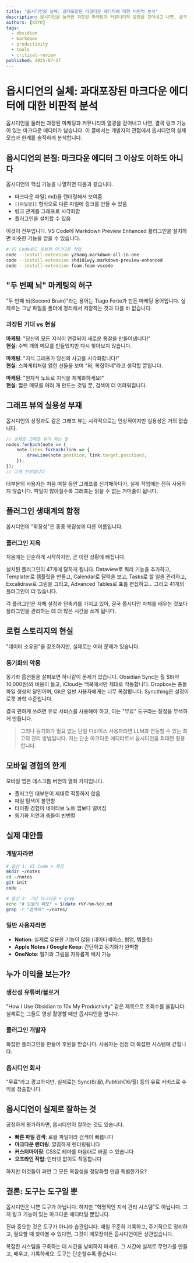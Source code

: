 ```yaml
---
title: "옵시디언의 실체: 과대포장된 마크다운 에디터에 대한 비판적 분석"
description: 옵시디언을 둘러싼 과장된 마케팅과 커뮤니티의 열광을 걷어내고 나면, 결국 링크 기능이 있는 마크다운 에디터가 남습니다. 이 글에서는 개발자의 관점에서 옵시디언의 실제 모습과 한계를 솔직하게 분석합니다.
authors: [XIYO]
tags:
  - obsidian
  - markdown
  - productivity
  - tools
  - critical-review
published: 2025-07-27
---
```


# 옵시디언의 실체: 과대포장된 마크다운 에디터에 대한 비판적 분석

옵시디언을 둘러싼 과장된 마케팅과 커뮤니티의 열광을 걷어내고 나면, 결국 링크 기능이 있는 마크다운 에디터가 남습니다. 이 글에서는 개발자의 관점에서 옵시디언의 실제 모습과 한계를 솔직하게 분석합니다.

## 옵시디언의 본질: 마크다운 에디터 그 이상도 이하도 아니다

옵시디언의 핵심 기능을 나열하면 다음과 같습니다.

- 마크다운 파일(.md)을 렌더링해서 보여줌
- `[[파일명]]` 형식으로 다른 파일에 링크를 만들 수 있음
- 링크 관계를 그래프로 시각화함
- 플러그인을 설치할 수 있음

이것이 전부입니다. VS Code에 Markdown Preview Enhanced 플러그인을 설치하면 비슷한 기능을 얻을 수 있습니다.

```bash
# VS Code로도 충분한 마크다운 작업
code --install-extension yzhang.markdown-all-in-one
code --install-extension shd101wyy.markdown-preview-enhanced
code --install-extension foam.foam-vscode
```

## "두 번째 뇌" 마케팅의 허구

"두 번째 뇌(Second Brain)"라는 용어는 Tiago Forte가 만든 마케팅 용어입니다. 실제로는 그냥 파일을 폴더에 정리해서 저장하는 것과 다를 바 없습니다.

### 과장된 기대 vs 현실

**마케팅**: "당신의 모든 지식이 연결되어 새로운 통찰을 만들어냅니다!"  
**현실**: 수백 개의 메모를 만들었지만 다시 찾아보지 않습니다.

**마케팅**: "지식 그래프가 당신의 사고를 시각화합니다!"  
**현실**: 스파게티처럼 얽힌 선들을 보며 "와, 복잡하네"라고 생각할 뿐입니다.

**마케팅**: "원자적 노트로 지식을 체계화하세요!"  
**현실**: 짧은 메모를 여러 개 만드는 것일 뿐, 검색이 더 어려워집니다.

## 그래프 뷰의 실용성 부재

옵시디언의 상징과도 같은 그래프 뷰는 시각적으로는 인상적이지만 실용성은 거의 없습니다.

```javascript
// 실제로 그래프 뷰가 하는 일
nodes.forEach(note => {
    note.links.forEach(link => {
        drawLine(note.position, link.target.position);
    });
});
// 그게 전부입니다
```

대부분의 사용자는 처음 며칠 동안 그래프를 신기해하다가, 실제 작업에는 전혀 사용하지 않습니다. 파일이 많아질수록 그래프는 읽을 수 없는 거미줄이 됩니다.

## 플러그인 생태계의 함정

옵시디언의 "확장성"은 종종 복잡성의 다른 이름입니다.

### 플러그인 지옥

처음에는 단순하게 시작하지만, 곧 이런 상황에 빠집니다.

설치된 플러그인이 47개에 달하게 됩니다. Dataview로 쿼리 기능을 추가하고, Templater로 템플릿을 만들고, Calendar로 달력을 보고, Tasks로 할 일을 관리하고, Excalidraw로 그림을 그리고, Advanced Tables로 표를 편집하고... 그리고 41개의 플러그인이 더 있습니다.

각 플러그인은 자체 설정과 단축키를 가지고 있어, 결국 옵시디언 자체를 배우는 것보다 플러그인을 관리하는 데 더 많은 시간을 쓰게 됩니다.

## 로컬 스토리지의 현실

"데이터 소유권"을 강조하지만, 실제로는 여러 문제가 있습니다.

### 동기화의 악몽

동기화 옵션들을 살펴보면 하나같이 문제가 있습니다. Obsidian Sync는 월 $8(약 10,000원)의 비용이 들고, iCloud는 맥북에서만 제대로 작동합니다. Dropbox는 충돌 파일 생성의 달인이며, Git은 일반 사용자에게는 너무 복잡합니다. Syncthing은 설정이 로켓 과학 수준입니다.

결국 편하게 쓰려면 유료 서비스를 사용해야 하고, 이는 "무료" 도구라는 장점을 무색하게 만듭니다.

> 그러나 동기화가 필요 없는 단일 디바이스 사용자라면 LLM과 연동할 수 있는 최고의 관리 방법입니다. 저는 단순 마크다운 에디터로서 옵시디언을 최대한 활용합니다.

## 모바일 경험의 한계

모바일 앱은 데스크톱 버전의 열화 카피입니다.

- 플러그인 대부분이 제대로 작동하지 않음
- 파일 탐색이 불편함
- 타이핑 경험이 네이티브 노트 앱보다 떨어짐
- 동기화 지연과 충돌이 빈번함

## 실제 대안들

### 개발자라면

```bash
# 옵션 1: VS Code + 확장
mkdir ~/notes
cd ~/notes
git init
code .

# 옵션 2: 그냥 마크다운 + grep
echo "# 오늘의 메모" > $(date +%Y-%m-%d).md
grep -r "검색어" ~/notes/
```

### 일반 사용자라면

- **Notion**: 실제로 유용한 기능이 많음 (데이터베이스, 협업, 템플릿)
- **Apple Notes / Google Keep**: 간단하고 동기화가 완벽함
- **OneNote**: 필기와 그림을 자유롭게 배치 가능

## 누가 이익을 보는가?

### 생산성 유튜버/블로거

"How I Use Obsidian to 10x My Productivity" 같은 제목으로 조회수를 올립니다. 실제로는 그들도 영상 촬영할 때만 옵시디언을 엽니다.

### 플러그인 개발자

복잡한 플러그인을 만들어 후원을 받습니다. 사용자는 점점 더 복잡한 시스템에 갇힙니다.

### 옵시디언 회사

"무료"라고 광고하지만, 실제로는 Sync($8/월), Publish($16/월) 등의 유료 서비스로 수익을 창출합니다.

## 옵시디언이 실제로 잘하는 것

공정하게 평가하자면, 옵시디언이 잘하는 것도 있습니다.

- **빠른 파일 검색**: 로컬 파일이라 검색이 빠릅니다
- **마크다운 렌더링**: 깔끔하게 렌더링됩니다
- **커스터마이징**: CSS로 테마를 마음대로 바꿀 수 있습니다
- **오프라인 작업**: 인터넷 없이도 작동합니다

하지만 이것들이 과연 그 모든 복잡성을 정당화할 만큼 특별한가요?

## 결론: 도구는 도구일 뿐

옵시디언은 나쁜 도구가 아닙니다. 하지만 "혁명적인 지식 관리 시스템"도 아닙니다. 그저 링크 기능이 있는 마크다운 에디터일 뿐입니다.

진짜 중요한 것은 도구가 아니라 습관입니다. 매일 꾸준히 기록하고, 주기적으로 정리하고, 필요할 때 찾아볼 수 있다면, 그것이 메모장이든 옵시디언이든 상관없습니다.

복잡한 시스템을 구축하는 데 시간을 낭비하지 마세요. 그 시간에 실제로 무언가를 만들고, 배우고, 기록하세요. 도구는 단순할수록 좋습니다.